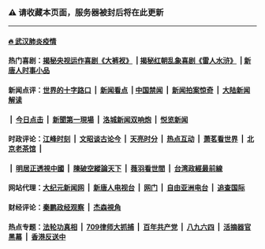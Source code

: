 ### ⚠️ 请收藏本页面，服务器被封后将在此更新

---

#### [🔥 武汉肺炎疫情](http://159.89.128.122:10000/videos/corona/)

#### 热门喜剧：[揭秘央视运作喜剧《大裤衩》](http://159.89.128.122:10000/videos/res/big-shorts/) &nbsp;|&nbsp;[揭秘红朝乱象喜剧《雷人水浒》](http://159.89.128.122:10000/videos/res/OutlawsOfMarsh/) &nbsp;|&nbsp;[新唐人时事小品](http://159.89.128.122:10000/videos/res/comedy/)

#### 新闻点评：[世界的十字路口](http://159.89.128.122:81/tanghao/) &nbsp;|&nbsp; [新闻看点](http://159.89.128.122:81/news-insight/) &nbsp;|&nbsp;[中国禁闻](http://159.89.128.122:81/ntdtv-news/) &nbsp;|&nbsp; [新闻拍案惊奇](http://159.89.128.122:81/dayu/) &nbsp;|&nbsp; [大陆新闻解读](http://159.89.128.122:81/ntdtv-comedy/)
####   &nbsp;|&nbsp;  [今日点击](http://159.89.128.122:81/news-click/)  &nbsp;|&nbsp; [新聞第一現場](http://159.89.128.122:81/primary-scene/) &nbsp;|&nbsp; [洛城新闻双响炮](http://159.89.128.122:81/la-news/) &nbsp;|&nbsp; [悦览新闻](http://159.89.128.122:81/dingyue/)

#### 时政评论：[江峰时刻](http://159.89.128.122:81/today-in-history/) &nbsp;|&nbsp; [文昭谈古论今](http://159.89.128.122:81/wenzhao/) &nbsp;|&nbsp; [天亮时分](http://159.89.128.122:81/tianliang/) &nbsp;|&nbsp; [热点互动](http://159.89.128.122:81/ntdtv-rdhd/) &nbsp;|&nbsp; [萧茗看世界](http://159.89.128.122:81/simonegao/) &nbsp;|&nbsp; [北京老茶馆](http://159.89.128.122:81/teahouse/)  &nbsp;|&nbsp;  
####   &nbsp;|&nbsp;  [明居正透視中國](http://159.89.128.122:81/decoding-china/)  &nbsp;|&nbsp; [陳破空縱論天下](http://159.89.128.122:81/pokong/)  &nbsp;|&nbsp; [薇羽看世間](http://159.89.128.122:81/weiyu/)  &nbsp;|&nbsp; [台湾政經最前線](http://159.89.128.122:81/taiwan/)   

#### 网站代理：[大纪元新闻网](http://159.89.128.122:10080/gb/) &nbsp;|&nbsp; [新唐人电视台](http://159.89.128.122:8808/gb/) &nbsp;|&nbsp; [网门](http://159.89.128.122:11000/) &nbsp;|&nbsp; [自由亚洲电台](http://159.89.128.122:9800/mandarin/) &nbsp;|&nbsp; [追查国际](http://159.89.128.122:10010/)

#### 财经评论：[秦鹏政经观察](http://159.89.128.122:81/qinpeng/) &nbsp;|&nbsp; [杰森視角 ](http://159.89.128.122:81/jason/)

#### 热点专题：[法轮功真相](http://159.89.128.122:10000/videos/truth.html) &nbsp;|&nbsp; [709律师大抓捕](http://159.89.128.122:10000/videos/709/) &nbsp;|&nbsp; [百年共产党](http://159.89.128.122:10000/videos/ccp.html) &nbsp;|&nbsp; [八九六四](http://159.89.128.122:10000/videos/88/)  &nbsp;|&nbsp; [活摘器官黑幕](http://159.89.128.122:10000/videos/res/Organs/)  &nbsp;|&nbsp; [香港反送中](http://159.89.128.122:10000/videos/res/hk/) 

<img src='http://gfw-breaker.win/links.md' width='0px' height='0px'/>
